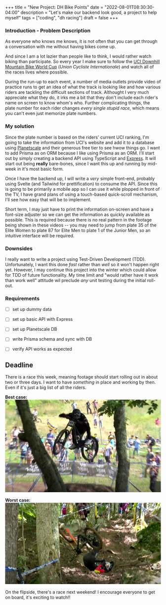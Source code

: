 +++
title = "New Project: DH Bike Points"
date = "2022-08-01T08:30:30-04:00"
description = "Let's make our backend look good, a project to help myself"
tags = ["coding", "dh racing"]
draft = false
+++


### Introduction - Problem Description

As everyone who knows me knows, it is not often that you can get through a conversation with me without having bikes come up.

And since I am a lot lazier than people like to think, I would rather watch biking than participate. So every year I make sure to follow the [UCI Downhill Mountain Bike World Cup](https://www.uci.org/calendar/mtb/1voMyukVGR4iZMhMlDfRv0?discipline=MTB) (*Union Cycliste Internationale*) and watch all of the races lives where possible.

During the run-up to each event, a number of media outlets provide video of practice runs to get an idea of what the track is looking like and how various riders are tackling the difficult sections of track. Althought I very much appreciate what they do, it irks me a bit that they don't include each rider's name on screen to know whom's who. Further complicating things, the plate number for each rider changes *every single stupid race*, which means you can't even just memorize plate  numbers.

### My solution

Since the plate number is based on the riders' current UCI ranking, I'm going to take the information from UCI's website and add it to a database using [Planetscale](https://planetscale.com) and their generous free tier to see hwow things go. I want to add Prisma as on ORM because I like using Prisma as an ORM. I'll start out by simply creating a backend API using TypeScript and [Express](http://expressjs.com). It will start out being **really** bare-bones, since I want this up and running by mid-week in it's most basic form.

Once I have the backend up, I will write a *very* simple front-end, probably using Svelte (and Tailwind for prettification) to consume the API. Since this is going to be primarily a mobile app so I can use it while plopped in front of the TV, I have grand plans of using a touch-based quick-scroll mechanism, I'll see how easy that will be to implement.

Short term, I may just have to print the information on-screen and have a font-size adjuster so we can get the information as quickly available as possible. This is required because there is no real pattern in the footage being shown in these videos -- you may need to jump from plate 35 of the Elite Women to plate 87 for Elite Men to plate 1 of the Junior Men, so an intuitive interface will be required.

### Downsides

I really want to write a project using Test-Driven Development (TDD). Unfortunately, I want this done *fast* rather than *well* so it won't happen right yet. However, I may continue this project into the winter which could allow for TDD of future functionality. My time limit and "would rather have it work than work well" attitude wil preclude *any* unit testing during the initial roll-out.

### Requirements

- [ ] set up dummy data
- [ ] set up basic API with Express
- [ ] set up Planetscale DB
- [ ] write Prisma schema and sync with DB
- [ ] verify API works as expected


## Deadline

There is a race this week, meaning footage should start rolling out in about two or three days. I want to have *something* in place and working by then. Even if it's just a big list of all the riders.

**Best case:**
![Stylish rider jumping between two trees](./best-case.jpg)

**Worst case:**
![Rider on their back after a crash with their bike airborn beside them](./worst-case.jpg)

On the flipside, there's a race next weekend! I encourage everyone to get on board, it's exciting to watch!!

